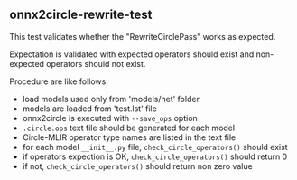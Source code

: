 ## onnx2circle-rewrite-test

This test validates whether the "RewriteCirclePass" works as expected.

Expectation is validated with expected operators should exist and non-expected
operators should not exist.

Procedure are like follows.
- load models used only from 'models/net' folder
- models are loaded from 'test.lst' file
- onnx2circle is executed with `--save_ops` option
- `.circle.ops` text file should be generated for each model
- Circle-MLIR operator type names are listed in the text file
- for each model `__init__.py` file, `check_circle_operators()` should exist
- if operators expection is OK, `check_circle_operators()` should return 0
- if not, `check_circle_operators()` should return non zero value
